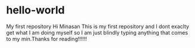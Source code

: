 # hello-world
My first repository
Hi Minasan This is  my first repository and I dont exaclty get what I am doing myself so I am just blindly typing anything that comes to my min.Thanks for reading!!!!!!  
